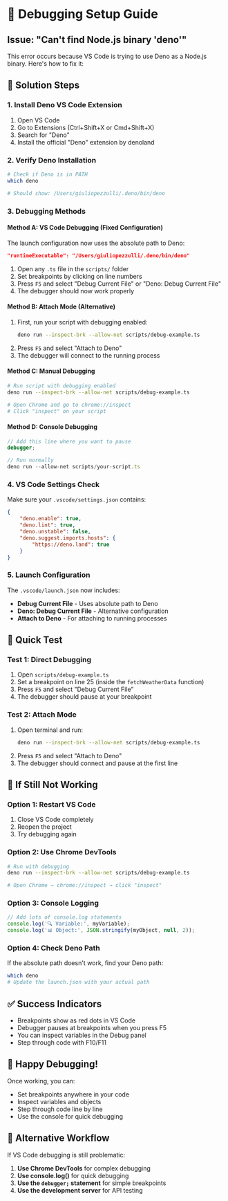 # 🐛 Debugging Setup Guide

## Issue: "Can't find Node.js binary 'deno'"

This error occurs because VS Code is trying to use Deno as a Node.js binary. Here's how to fix it:

## 🔧 Solution Steps

### 1. Install Deno VS Code Extension
1. Open VS Code
2. Go to Extensions (Ctrl+Shift+X or Cmd+Shift+X)
3. Search for "Deno"
4. Install the official "Deno" extension by denoland

### 2. Verify Deno Installation
```bash
# Check if Deno is in PATH
which deno

# Should show: /Users/giuliopezzulli/.deno/bin/deno
```

### 3. Debugging Methods

#### Method A: VS Code Debugging (Fixed Configuration)
The launch configuration now uses the absolute path to Deno:
```json
"runtimeExecutable": "/Users/giuliopezzulli/.deno/bin/deno"
```

1. Open any `.ts` file in the `scripts/` folder
2. Set breakpoints by clicking on line numbers
3. Press `F5` and select "Debug Current File" or "Deno: Debug Current File"
4. The debugger should now work properly

#### Method B: Attach Mode (Alternative)
1. First, run your script with debugging enabled:
   ```bash
   deno run --inspect-brk --allow-net scripts/debug-example.ts
   ```
2. Press `F5` and select "Attach to Deno"
3. The debugger will connect to the running process

#### Method C: Manual Debugging
```bash
# Run script with debugging enabled
deno run --inspect-brk --allow-net scripts/debug-example.ts

# Open Chrome and go to chrome://inspect
# Click "inspect" on your script
```

#### Method D: Console Debugging
```typescript
// Add this line where you want to pause
debugger;

// Run normally
deno run --allow-net scripts/your-script.ts
```

### 4. VS Code Settings Check
Make sure your `.vscode/settings.json` contains:
```json
{
    "deno.enable": true,
    "deno.lint": true,
    "deno.unstable": false,
    "deno.suggest.imports.hosts": {
        "https://deno.land": true
    }
}
```

### 5. Launch Configuration
The `.vscode/launch.json` now includes:
- **Debug Current File** - Uses absolute path to Deno
- **Deno: Debug Current File** - Alternative configuration
- **Attach to Deno** - For attaching to running processes

## 🎯 Quick Test

### Test 1: Direct Debugging
1. Open `scripts/debug-example.ts`
2. Set a breakpoint on line 25 (inside the `fetchWeatherData` function)
3. Press `F5` and select "Debug Current File"
4. The debugger should pause at your breakpoint

### Test 2: Attach Mode
1. Open terminal and run:
   ```bash
   deno run --inspect-brk --allow-net scripts/debug-example.ts
   ```
2. Press `F5` and select "Attach to Deno"
3. The debugger should connect and pause at the first line

## 🚨 If Still Not Working

### Option 1: Restart VS Code
1. Close VS Code completely
2. Reopen the project
3. Try debugging again

### Option 2: Use Chrome DevTools
```bash
# Run with debugging
deno run --inspect-brk --allow-net scripts/debug-example.ts

# Open Chrome → chrome://inspect → click "inspect"
```

### Option 3: Console Logging
```typescript
// Add lots of console.log statements
console.log('🔍 Variable:', myVariable);
console.log('📊 Object:', JSON.stringify(myObject, null, 2));
```

### Option 4: Check Deno Path
If the absolute path doesn't work, find your Deno path:
```bash
which deno
# Update the launch.json with your actual path
```

## ✅ Success Indicators

- Breakpoints show as red dots in VS Code
- Debugger pauses at breakpoints when you press F5
- You can inspect variables in the Debug panel
- Step through code with F10/F11

## 🎉 Happy Debugging!

Once working, you can:
- Set breakpoints anywhere in your code
- Inspect variables and objects
- Step through code line by line
- Use the console for quick debugging

## 🔄 Alternative Workflow

If VS Code debugging is still problematic:

1. **Use Chrome DevTools** for complex debugging
2. **Use console.log()** for quick debugging
3. **Use the `debugger;` statement** for simple breakpoints
4. **Use the development server** for API testing 